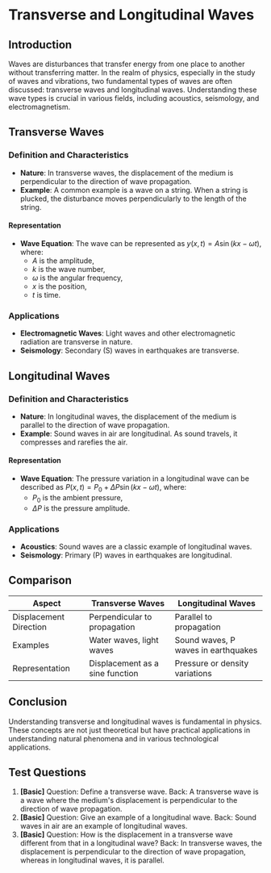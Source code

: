 # Transverse and Longitudinal Waves

## Introduction

Waves are disturbances that transfer energy from one place to another without transferring matter. In the realm of physics, especially in the study of waves and vibrations, two fundamental types of waves are often discussed: transverse waves and longitudinal waves. Understanding these wave types is crucial in various fields, including acoustics, seismology, and electromagnetism.

## Transverse Waves

### Definition and Characteristics

- **Nature**: In transverse waves, the displacement of the medium is perpendicular to the direction of wave propagation. 
- **Example**: A common example is a wave on a string. When a string is plucked, the disturbance moves perpendicularly to the length of the string.

#### Representation
- **Wave Equation**: The wave can be represented as $y(x, t) = A \sin(kx - \omega t)$, where:
  - $A$ is the amplitude,
  - $k$ is the wave number,
  - $\omega$ is the angular frequency,
  - $x$ is the position,
  - $t$ is time.

### Applications
- **Electromagnetic Waves**: Light waves and other electromagnetic radiation are transverse in nature.
- **Seismology**: Secondary (S) waves in earthquakes are transverse.

## Longitudinal Waves

### Definition and Characteristics

- **Nature**: In longitudinal waves, the displacement of the medium is parallel to the direction of wave propagation.
- **Example**: Sound waves in air are longitudinal. As sound travels, it compresses and rarefies the air.

#### Representation
- **Wave Equation**: The pressure variation in a longitudinal wave can be described as $P(x, t) = P_0 + \Delta P \sin(kx - \omega t)$, where:
  - $P_0$ is the ambient pressure,
  - $\Delta P$ is the pressure amplitude.

### Applications
- **Acoustics**: Sound waves are a classic example of longitudinal waves.
- **Seismology**: Primary (P) waves in earthquakes are longitudinal.

## Comparison

| Aspect | Transverse Waves | Longitudinal Waves |
| ------ | ---------------- | ------------------ |
| Displacement Direction | Perpendicular to propagation | Parallel to propagation |
| Examples | Water waves, light waves | Sound waves, P waves in earthquakes |
| Representation | Displacement as a sine function | Pressure or density variations |

## Conclusion

Understanding transverse and longitudinal waves is fundamental in physics. These concepts are not just theoretical but have practical applications in understanding natural phenomena and in various technological applications.

## Test Questions

1. **[Basic]** Question: Define a transverse wave. Back: A transverse wave is a wave where the medium's displacement is perpendicular to the direction of wave propagation.
2. **[Basic]** Question: Give an example of a longitudinal wave. Back: Sound waves in air are an example of longitudinal waves.
3. **[Basic]** Question: How is the displacement in a transverse wave different from that in a longitudinal wave? Back: In transverse waves, the displacement is perpendicular to the direction of wave propagation, whereas in longitudinal waves, it is parallel.